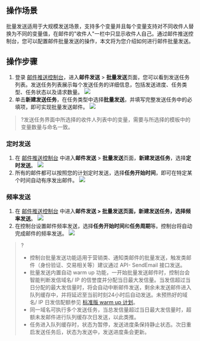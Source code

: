 ## 操作场景
批量发送适用于大规模发送场景，支持多个变量并且每个变量支持对不同收件人替换为不同的变量值，在邮件的"收件人"一栏中只显示收件人自己。通过邮件推送控制台，您可以配置邮件批量发送的操作，本文将为您介绍如何进行邮件批量发送。

## 操作步骤
1. 登录 [邮件推送控制台](https://console.cloud.tencent.com/ses/send)，进入**邮件发送** > **批量发送**页面，您可以看到发送任务列表。发送任务列表展示每个发送任务的详细信息，包括发送进度、任务类型、任务状态以及请求数量。
![](https://qcloudimg.tencent-cloud.cn/raw/714ffc33bbe6e31324a7842480537f9b.png)
2. 单击**新建发送任务**，在任务类型中选择**批量发送**，并填写完整发送任务中的必填项，即可实现批量发送邮件。
![](https://qcloudimg.tencent-cloud.cn/raw/714c25f7017aa3ea31c43a1f946a5477.png)
>?发送任务界面中所选择的收件人列表中的变量，需要与所选择的模板中的变量数量与命名一致。

### 定时发送
1. 在 [邮件推送控制台](https://console.cloud.tencent.com/ses/send) 中进入**邮件发送** > **批量发送**页面，**新建发送任务**，选择**定时发送**。
![](https://qcloudimg.tencent-cloud.cn/raw/25168fcec547d20ea0195554f9bc70e2.png)
2. 所有的邮件都可以按照您的计划定时发送，选择**任务开始时间**，即可在特定某个时间自动有序发出邮件。
![](https://qcloudimg.tencent-cloud.cn/raw/4d09b56565901960d0b54efb07c89aaf.png)

### 频率发送
1. 在 [邮件推送控制台](https://console.cloud.tencent.com/ses/send) 中进入**邮件发送 **> **批量发送**页面，**新建发送任务**，选择**频率发送**。
![](https://qcloudimg.tencent-cloud.cn/raw/7cbd4c4ab5b5da88aa498e416d8f5db1.png)
2. 在控制台设置邮件频率发送，选择**任务开始时间**和**任务周期**等。控制台将自动完成邮件的频率发送。
![](https://qcloudimg.tencent-cloud.cn/raw/b3ec152ed1a91f5849f12393f91b4b8e.png)

>?
>
>- 控制台批量发送功能适用于营销类、通知类邮件的批量发送，触发类邮件（身份验证、交易相关等）建议通过 API- SendEmail 接口发送。
>- 批量发送内置自动 warm up 功能，一开始批量发送邮件时，控制台会智能判断发信域名/ IP 的信誉度并分配当日最大发信量。当发信超过当日分配的最大发信量时，将会自动中断邮件发送，剩余未发送邮件进入队列缓存中，并将延迟至当前时刻24小时后自动发送。未预热好的域名/ IP 日发信配额参见 [标准版 warm up 计划](https://cloud.tencent.com/document/product/1288/63469#default)。
>- 同一域名可执行多个发送任务，当总发信量超过当日最大发信量时，超额未发邮件进行队列缓存次日发送，以此类推。
>- 任务进入队列缓存时，状态为暂停，发送进度条保持静止状态。次日重启发送任务后，状态为发送中，发送进度条会更新。
